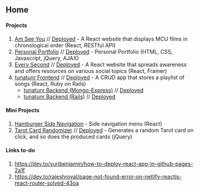 ## Home

#### Projects

1. [Am See You](https://github.com/kndshein/Am-See-You) // [Deployed](https://amseeyou.netlify.app) - A React website that displays MCU films in chronological order (React, RESTful API)
1. [Personal Portfolio](https://github.com/kndshein/kndshein.github.io) // [Deployed](https://kndshein.github.io) - Personal Portfolio (HTML, CSS, Javascript, jQuery, AJAX)
1. [Every Second](https://github.com/kndshein/EverySecond-Frontend) // [Deployed](https://every-second.netlify.app) - A React website that spreads awareness and offers resources on various social topics (React, Framer)
1. [tunatunr Frontend](https://github.com/kndshein/tunatunr-frontend) // [Deployed](https://tunatunr.netlify.app) - A CRUD app that stores a playlist of songs (React, Ruby on Rails)
   - [tunatunr Backend (Mongo-Express)](https://github.com/kndshein/tunatunr-backend) // [Deployed](https://tunatunr-backend-mongo-express.herokuapp.com/)
   - [tunatunr Backend (Rails)](https://github.com/kndshein/tunatunr-backend-rails) // [Deployed](https://tunatunr-backend-rails.herokuapp.com/)

#### Mini Projects

1. [Hamburger Side Navigation](https://github.com/kndshein/HamburgerSideNav) - Side navigation menu (React)
1. [Tarot Card Randomizer](https://github.com/kndshein/TarotCardRandomizer) // [Deployed](https://kndshein.github.io/TarotCardRandomizer/) - Generates a random Tarot card on click, and so does the produced cards (jQuery)

#### Links to-do

1. https://dev.to/yuribenjamin/how-to-deploy-react-app-in-github-pages-2a1f
1. https://dev.to/rajeshroyal/page-not-found-error-on-netlify-reactjs-react-router-solved-43oa

